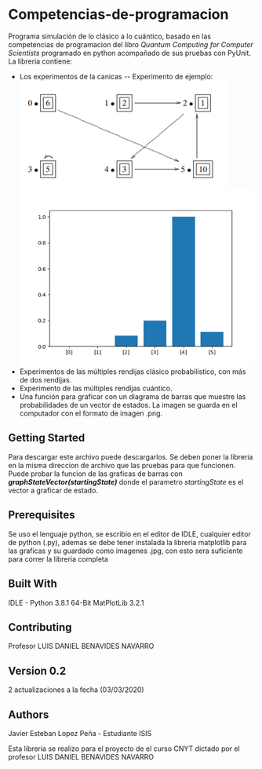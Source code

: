 # Competencias-de-programacion
Programa simulación de lo clásico a lo cuántico, basado en las competencias de programacion del libro *Quantum Computing for Computer Scientists* programado en python acompañado de sus pruebas con PyUnit. La libreria contiene:

- Los experimentos de la canicas
-- Experimento de ejemplo:
![No se puede cargar](https://raw.githubusercontent.com/Javier200151/Competencias-de-programacion/master/canicas.PNG)
![No se puede cargar](https://raw.githubusercontent.com/Javier200151/Competencias-de-programacion/master/EstadoInicial.png)
- Experimentos de las múltiples rendijas clásico probabilístico, con más de dos rendijas.
- Experimento de las múltiples rendijas cuántico.
- Una función para graficar con un diagrama de barras que muestre las probabilidades de un vector de estados. La imagen se guarda en el computador con el formato de imagen .png.

## Getting Started
Para descargar este archivo puede descargarlos. Se deben poner la libreria en la misma direccion de archivo que las pruebas para que funcionen. Puede probar la funcion de las graficas de barras con ***graphStateVector(startingState)*** donde el parametro *startingState* es el vector a graficar de estado.

## Prerequisites
Se uso el lenguaje python, se escribio en el editor de IDLE, cualquier editor de python (.py), ademas se debe tener instalada la libreria matplotlib para las graficas y su guardado como imagenes .jpg, con esto sera suficiente para correr la libreria completa

## Built With
IDLE - Python 3.8.1 64-Bit
MatPlotLib 3.2.1

## Contributing
Profesor LUIS DANIEL BENAVIDES NAVARRO

## Version 0.2
2 actualizaciones a la fecha (03/03/2020)

## Authors
Javier Esteban Lopez Peña - Estudiante ISIS

Esta libreria se realizo para el proyecto de el curso CNYT dictado por el profesor LUIS DANIEL BENAVIDES NAVARRO
